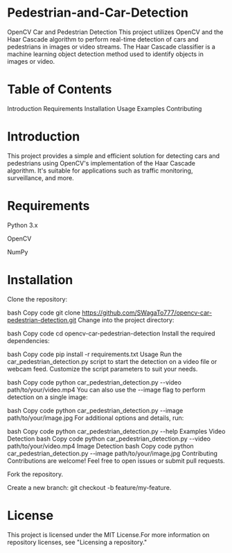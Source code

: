 # Pedestrian-and-Car-Detection

OpenCV Car and Pedestrian Detection
This project utilizes OpenCV and the Haar Cascade algorithm to perform real-time detection of cars and pedestrians in images or video streams. The Haar Cascade classifier is a machine learning object detection method used to identify objects in images or video.

# Table of Contents
Introduction
Requirements
Installation
Usage
Examples
Contributing
# Introduction
This project provides a simple and efficient solution for detecting cars and pedestrians using OpenCV's implementation of the Haar Cascade algorithm. It's suitable for applications such as traffic monitoring, surveillance, and more.

# Requirements

Python 3.x

OpenCV

NumPy

# Installation

Clone the repository:

bash
Copy code
git clone https://github.com/SWagaTo777/opencv-car-pedestrian-detection.git
Change into the project directory:

bash
Copy code
cd opencv-car-pedestrian-detection
Install the required dependencies:

bash
Copy code
pip install -r requirements.txt
Usage
Run the car_pedestrian_detection.py script to start the detection on a video file or webcam feed. Customize the script parameters to suit your needs.

bash
Copy code
python car_pedestrian_detection.py --video path/to/your/video.mp4
You can also use the --image flag to perform detection on a single image:

bash
Copy code
python car_pedestrian_detection.py --image path/to/your/image.jpg
For additional options and details, run:

bash
Copy code
python car_pedestrian_detection.py --help
Examples
Video Detection
bash
Copy code
python car_pedestrian_detection.py --video path/to/your/video.mp4
Image Detection
bash
Copy code
python car_pedestrian_detection.py --image path/to/your/image.jpg
Contributing
Contributions are welcome! Feel free to open issues or submit pull requests.

Fork the repository.

Create a new branch: git checkout -b feature/my-feature.

# License

This project is licensed under the MIT License.For more information on repository licenses, see "Licensing a repository."
